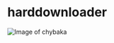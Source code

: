 # harddownloader
![Image of chybaka](https://i.pinimg.com/originals/cc/33/cd/cc33cdb7eff28957027a2eb858dbcf94.gif)
